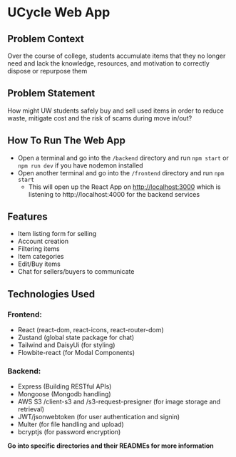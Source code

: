 # UCycle Web App

## Problem Context
Over the course of college, students accumulate items that they no longer need and lack the knowledge, resources, and motivation to correctly dispose or repurpose them

## Problem Statement
How might UW students safely buy and sell used items in order to reduce waste, mitigate cost and the risk of scams during move in/out?

## How To Run The Web App
- Open a terminal and go into the `/backend` directory and run `npm start` or `npm run dev` if you have nodemon installed
- Open another terminal and go into the `/frontend` directory and run `npm start`
    - This will open up the React App on [http://localhost:3000](http://localhost:3000) which is listening to http://localhost:4000 for the backend services
## Features
- Item listing form for selling
- Account creation
- Filtering items
- Item categories
- Edit/Buy items
- Chat for sellers/buyers to communicate 
## Technologies Used
### Frontend:
- React (react-dom, react-icons, react-router-dom)
- Zustand (global state package for chat)
- Tailwind and DaisyUi (for styling)
- Flowbite-react (for Modal Components)

### Backend: 
- Express (Building RESTful APIs)
- Mongoose (Mongodb handling)
- AWS S3 /client-s3 and /s3-request-presigner (for image storage and retrieval)
- JWT/jsonwebtoken (for user authentication and signin)
- Multer (for file handling and upload)
- bcryptjs (for password encryption)

**Go into specific directories and their READMEs for more information**
